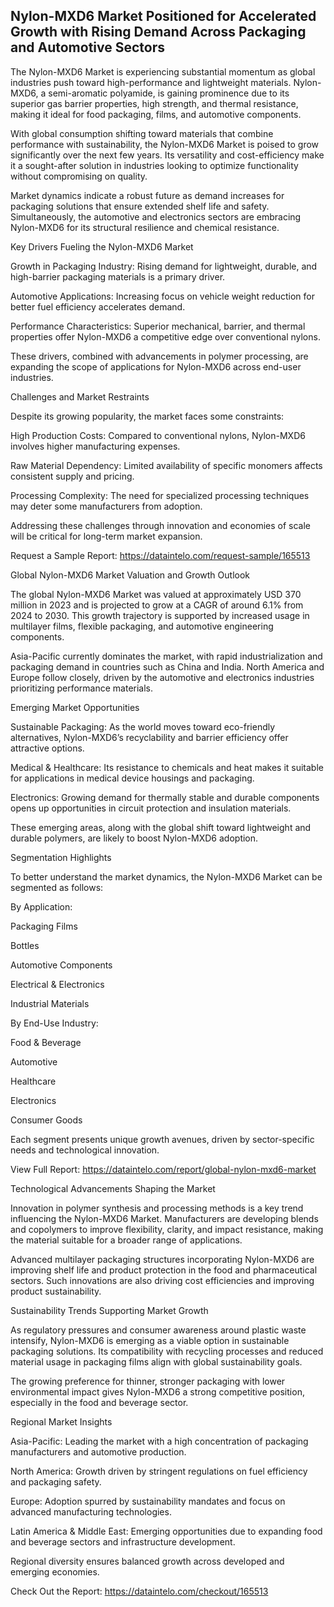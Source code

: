 ## Nylon-MXD6 Market Positioned for Accelerated Growth with Rising Demand Across Packaging and Automotive Sectors

The Nylon-MXD6 Market is experiencing substantial momentum as global industries push toward high-performance and lightweight materials. Nylon-MXD6, a semi-aromatic polyamide, is gaining prominence due to its superior gas barrier properties, high strength, and thermal resistance, making it ideal for food packaging, films, and automotive components.

With global consumption shifting toward materials that combine performance with sustainability, the Nylon-MXD6 Market is poised to grow significantly over the next few years. Its versatility and cost-efficiency make it a sought-after solution in industries looking to optimize functionality without compromising on quality.

Market dynamics indicate a robust future as demand increases for packaging solutions that ensure extended shelf life and safety. Simultaneously, the automotive and electronics sectors are embracing Nylon-MXD6 for its structural resilience and chemical resistance.

Key Drivers Fueling the Nylon-MXD6 Market

Growth in Packaging Industry: Rising demand for lightweight, durable, and high-barrier packaging materials is a primary driver.

Automotive Applications: Increasing focus on vehicle weight reduction for better fuel efficiency accelerates demand.

Performance Characteristics: Superior mechanical, barrier, and thermal properties offer Nylon-MXD6 a competitive edge over conventional nylons.

These drivers, combined with advancements in polymer processing, are expanding the scope of applications for Nylon-MXD6 across end-user industries.

Challenges and Market Restraints

Despite its growing popularity, the market faces some constraints:

High Production Costs: Compared to conventional nylons, Nylon-MXD6 involves higher manufacturing expenses.

Raw Material Dependency: Limited availability of specific monomers affects consistent supply and pricing.

Processing Complexity: The need for specialized processing techniques may deter some manufacturers from adoption.

Addressing these challenges through innovation and economies of scale will be critical for long-term market expansion.

Request a Sample Report:
https://dataintelo.com/request-sample/165513

Global Nylon-MXD6 Market Valuation and Growth Outlook

The global Nylon-MXD6 Market was valued at approximately USD 370 million in 2023 and is projected to grow at a CAGR of around 6.1% from 2024 to 2030. This growth trajectory is supported by increased usage in multilayer films, flexible packaging, and automotive engineering components.

Asia-Pacific currently dominates the market, with rapid industrialization and packaging demand in countries such as China and India. North America and Europe follow closely, driven by the automotive and electronics industries prioritizing performance materials.

Emerging Market Opportunities

Sustainable Packaging: As the world moves toward eco-friendly alternatives, Nylon-MXD6’s recyclability and barrier efficiency offer attractive options.

Medical & Healthcare: Its resistance to chemicals and heat makes it suitable for applications in medical device housings and packaging.

Electronics: Growing demand for thermally stable and durable components opens up opportunities in circuit protection and insulation materials.

These emerging areas, along with the global shift toward lightweight and durable polymers, are likely to boost Nylon-MXD6 adoption.

Segmentation Highlights

To better understand the market dynamics, the Nylon-MXD6 Market can be segmented as follows:

By Application:

Packaging Films

Bottles

Automotive Components

Electrical & Electronics

Industrial Materials

By End-Use Industry:

Food & Beverage

Automotive

Healthcare

Electronics

Consumer Goods

Each segment presents unique growth avenues, driven by sector-specific needs and technological innovation.

View Full Report:
https://dataintelo.com/report/global-nylon-mxd6-market

Technological Advancements Shaping the Market

Innovation in polymer synthesis and processing methods is a key trend influencing the Nylon-MXD6 Market. Manufacturers are developing blends and copolymers to improve flexibility, clarity, and impact resistance, making the material suitable for a broader range of applications.

Advanced multilayer packaging structures incorporating Nylon-MXD6 are improving shelf life and product protection in the food and pharmaceutical sectors. Such innovations are also driving cost efficiencies and improving product sustainability.

Sustainability Trends Supporting Market Growth

As regulatory pressures and consumer awareness around plastic waste intensify, Nylon-MXD6 is emerging as a viable option in sustainable packaging solutions. Its compatibility with recycling processes and reduced material usage in packaging films align with global sustainability goals.

The growing preference for thinner, stronger packaging with lower environmental impact gives Nylon-MXD6 a strong competitive position, especially in the food and beverage sector.

Regional Market Insights

Asia-Pacific: Leading the market with a high concentration of packaging manufacturers and automotive production.

North America: Growth driven by stringent regulations on fuel efficiency and packaging safety.

Europe: Adoption spurred by sustainability mandates and focus on advanced manufacturing technologies.

Latin America & Middle East: Emerging opportunities due to expanding food and beverage sectors and infrastructure development.

Regional diversity ensures balanced growth across developed and emerging economies.

Check Out the Report:
https://dataintelo.com/checkout/165513
